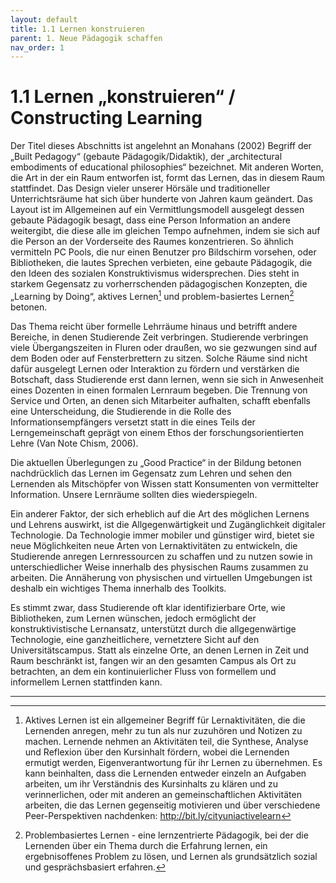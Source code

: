 ```yaml
---
layout: default
title: 1.1 Lernen konstruieren
parent: 1. Neue Pädagogik schaffen
nav_order: 1
---
```


# 1.1 Lernen „konstruieren“ / Constructing Learning

Der Titel dieses Abschnitts ist angelehnt an Monahans (2002) Begriff der
„Built Pedagogy“ (gebaute Pädagogik/Didaktik), der „architectural
embodiments of educational philosophies“ bezeichnet. Mit anderen Worten,
die Art in der ein Raum entworfen ist, formt das Lernen, das in diesem
Raum stattfindet. Das Design vieler unserer Hörsäle und traditioneller
Unterrichtsräume hat sich über hunderte von Jahren kaum geändert. Das
Layout ist im Allgemeinen auf ein Vermittlungsmodell ausgelegt dessen
gebaute Pädagogik besagt, dass eine Person Information an andere
weitergibt, die diese alle im gleichen Tempo aufnehmen, indem sie sich
auf die Person an der Vorderseite des Raumes konzentrieren. So ähnlich
vermitteln PC Pools, die nur einen Benutzer pro Bildschirm vorsehen,
oder Bibliotheken, die lautes Sprechen verbieten, eine gebaute
Pädagogik, die den Ideen des sozialen Konstruktivismus widersprechen.
Dies steht in starkem Gegensatz zu vorherrschenden pädagogischen
Konzepten, die „Learning by Doing“, aktives Lernen[^2] und
problem-basiertes Lernen[^3] betonen.

Das Thema reicht über formelle Lehrräume hinaus und betrifft andere
Bereiche, in denen Studierende Zeit verbringen. Studierende verbringen
viele Übergangszeiten in Fluren oder draußen, wo sie gezwungen sind auf
dem Boden oder auf Fensterbrettern zu sitzen. Solche Räume sind nicht
dafür ausgelegt Lernen oder Interaktion zu fördern und verstärken die
Botschaft, dass Studierende erst dann lernen, wenn sie sich in
Anwesenheit eines Dozenten in einen formalen Lernraum begeben. Die
Trennung von Service und Orten, an denen sich Mitarbeiter aufhalten,
schafft ebenfalls eine Unterscheidung, die Studierende in die Rolle des
Informationsempfängers versetzt statt in die eines Teils der
Lerngemeinschaft geprägt von einem Ethos der forschungsorientierten
Lehre (Van Note Chism, 2006).

Die aktuellen Überlegungen zu „Good Practice“ in der Bildung betonen
nachdrücklich das Lernen im Gegensatz zum Lehren und sehen den Lernenden
als Mitschöpfer von Wissen statt Konsumenten von vermittelter
Information. Unsere Lernräume sollten dies wiederspiegeln.

Ein anderer Faktor, der sich erheblich auf die Art des möglichen Lernens
und Lehrens auswirkt, ist die Allgegenwärtigkeit und Zugänglichkeit
digitaler Technologie. Da Technologie immer mobiler und günstiger wird,
bietet sie neue Möglichkeiten neue Arten von Lernaktivitäten zu
entwickeln, die Studierende anregen Lernressourcen zu schaffen und zu
nutzen sowie in unterschiedlicher Weise innerhalb des physischen Raums
zusammen zu arbeiten. Die Annäherung von physischen und virtuellen
Umgebungen ist deshalb ein wichtiges Thema innerhalb des Toolkits.

Es stimmt zwar, dass Studierende oft klar identifizierbare Orte, wie
Bibliotheken, zum Lernen wünschen, jedoch ermöglicht der
konstruktivistische Lernansatz, unterstützt durch die allgegenwärtige
Technologie, eine ganzheitlichere, vernetztere Sicht auf den
Universitätscampus. Statt als einzelne Orte, an denen Lernen in Zeit und
Raum beschränkt ist, fangen wir an den gesamten Campus als Ort zu
betrachten, an dem ein kontinuierlicher Fluss von formellem und
informellem Lernen stattfinden kann.

---
[^2]: Aktives Lernen ist ein allgemeiner Begriff für Lernaktivitäten,
    die die Lernenden anregen, mehr zu tun als nur zuzuhören und Notizen
    zu machen. Lernende nehmen an Aktivitäten teil, die Synthese,
    Analyse und Reflexion über den Kursinhalt fördern, wobei die
    Lernenden ermutigt werden, Eigenverantwortung für ihr Lernen zu
    übernehmen. Es kann beinhalten, dass die Lernenden entweder einzeln
    an Aufgaben arbeiten, um ihr Verständnis des Kursinhalts zu klären
    und zu verinnerlichen, oder mit anderen an gemeinschaftlichen
    Aktivitäten arbeiten, die das Lernen gegenseitig motivieren und über
    verschiedene Peer-Perspektiven nachdenken:
    <http://bit.ly/cityuniactivelearn>

[^3]: Problembasiertes Lernen - eine lernzentrierte Pädagogik, bei der
    die Lernenden über ein Thema durch die Erfahrung lernen, ein
    ergebnisoffenes Problem zu lösen, und Lernen als grundsätzlich
    sozial und gesprächsbasiert erfahren.
